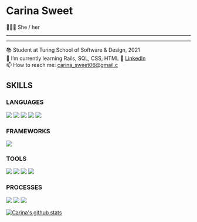 <!--
**chsweet/carinahsweet** is a ✨ _special_ ✨ repository because its `README.md` (this file) appears on your GitHub profile.

Here are some ideas to get you started:

- 🔭 I’m currently working on ...
- 🌱 I’m currently learning ...
- 👯 I’m looking to collaborate on ...
- 🤔 I’m looking for help with ...
- 💬 Ask me about ...
- 📫 How to reach me: ...
- 😄 Pronouns: ...
- ⚡ Fun fact: ...
-->
# Carina Sweet
🙋🏻‍♀️  She / her <br />


*** *** ***

*** *** ***
📚  Student at Turing School of Software & Design, 2021<br/>
🌱  I’m currently learning Rails, SQL, CSS, HTML
🔎  [LinkedIn](https://www.linkedin.com/in/carina-h-sweet/)</br>
📫  How to reach me: carina_sweet06@gmail.c</br>


## SKILLS
### LANGUAGES
<p>
  <img src="https://img.shields.io/badge/ruby%20-201E84.svg?&style=for-the-badge&logo=ruby&logoColor=white" />
  <img src="https://img.shields.io/badge/html5%20-B8189A.svg?&style=for-the-badge&logo=html5&logoColor=white" />
  <img src="https://img.shields.io/badge/css3%20-7119C2.svg?&style=for-the-badge&logo=css3&logoColor=white" />
  <img src="https://img.shields.io/badge/SQL%20-201E84.svg?style=for-the-badge&logo=SQL&logoColor=white" />
  <img src="https://img.shields.io/badge/ActiveRecord%20-B8189A.svg?&style=for-the-badge&logo=rubyonrails&logoColor=white" />
</p>

### FRAMEWORKS
<p>
  <img src="https://img.shields.io/badge/rails%20-7119C2.svg?&style=for-the-badge&logo=rails&logoColor=white" />
</p>

### TOOLS 
<p>
  <img src="https://img.shields.io/badge/rspec%20-7119C2.svg?&style=for-the-badge&logo=rspec&logoColor=white" />
  <img src="https://img.shields.io/badge/Postgres%20-B8189A.svg?&style=for-the-badge&logo=Postgres&logoColor=white" />
  <img src="https://img.shields.io/badge/Postico%20-7119C2.svg?&style=for-the-badge&logo=Postico&logoColor=white" />
  <img src="https://img.shields.io/badge/Git%20-201E84.svg?&style=for-the-badge&logo=Git&logoColor=white" />
</p>

### PROCESSES
<p>
  <img src="https://img.shields.io/badge/OOP%20-2A42D0.svg?&style=for-the-badge&logo=OOP&logoColor=white" />
  <img src="https://img.shields.io/badge/TDD%20-B8189A.svg?&style=for-the-badge&logo=TDD&logoColor=white" />
  <img src="https://img.shields.io/badge/MVC%20-7119C2.svg?&style=for-the-badge&logo=MVC&logoColor=white" />
</p>

[![Carina's github stats](https://github-readme-stats.vercel.app/api?username=chsweet)](https://github.com/chsweet/github-readme-stats)
